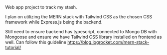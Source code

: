 Web app project to track my stash.

I plan on utilizing the MERN stack with Tailwind CSS as the chosen CSS framework while Express.js being the backend.

Still need to ensure backend has typescript, connected to Mongo DB with Mongoose and ensure we have Tailwind CSS library installed on frontend as well. Can follow this guideline https://blog.logrocket.com/mern-stack-tutorial/
